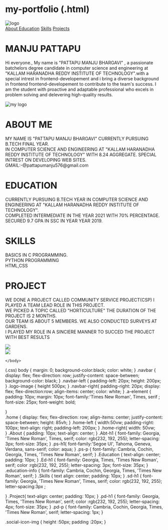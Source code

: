 # my-portfolio (.html)
<!DOCTYPE html>
<html lang="en">
    <head>
        <meta charset="UTF-8">
        <meta name="view port" content="width=device=width, initial=scale=1.0">
        <title>Document</title>
        <link rel="stylesheet" href="style.css">
    </head>
    <body>
       <div class="navbar">
        <div class="navbar-left">
        <img  class="logo-imagr"src="https://res.cloudinary.com/drkhss4dw/image/upload/v1722371763/WhatsApp_Image_2024-07-31_at_2.05.36_AM_mvigvc.jpg" alt="logo" > 
        </div>
        <div class="navbar-right"> 
            <a class="a-element" href="#About"> About </a>
            <a class="a-element" href="#Education"> Education</a>
            <a class="a-element" href="#Skills"> Skills</a>
            <a class="a-element" href="#Projects"> Projects</a>
        </div>
       </div>
       <div class="home">
        <div class="home-left">
            <h1>MANJU PATTAPU</h1>
            <p> Hi everyone., 
                My name is "PATTAPU MANJU BHARGAVI" , a passionate batchelors degree candidate in computer science and engineering  at "KALLAM HARANADHA REDDY INSTITUTE OF TECHNOLOGY".with a special
                intrest in frontend-developement and i bring a diverse background in frontend frontend-developement to contribute to the team's success. I am the student with proactive and adaptable
                professional who excels in problem solving and delevering high-quality results.</p>
        </div>
        <div class="home-right">
            <img src="https://res.cloudinary.com/drkhss4dw/image/upload/v1722367592/WhatsApp_Image_2024-07-31_at_12.55.51_AM_sxd0rx.jpg"alt=" my logo" >
        </div>
       </div>
       <div class="About" id="About">
        <h1 class="Abt-h1"> ABOUT ME</h1>
        <div class="About-sub-container">
            <div class="About-card">
                <P class="ps-p"> MY NAME IS "PATTAPU MANJU BHARGAVI" CURRENTLY PURSUING B.TECH FINAL YEAR.<br>
                     IN COMPUTER SCIENCE AND ENGINEERING AT "KALLAM HARANADHA REDDY INSTITUTE OF TECHNOLOGY"
                    WITH 8.24 AGGREGATE. SPECIAL INTREST ON DEVELOPING WEB SITES.<br>
                 GMAIL:-@pattapumanju576@gmail.com</P>
            </div>
        </div>
       </div>
       <div class="Education"> 
        <h1 class="Ed-h1"> EDUCATION </h1>
        <div class=" education-info">
                <p> CURRENTLY PURSUING B.TECH YEAR IN COMPUTER SCIENCE AND ENGINEERING AT "KALLAM HARANADHA REDDY INSTITUTE OF TECHNOLOGY".<br>
                    COMPLETED INTERMEDIATE IN THE YEAR 2021 WITH 70% PERCENTAGE. <br> SECURED 9.7 GPA IN SSC IN YEAR YEAR 2019.
                </p>
        </div>
        <div class="Skills">
            <h1 class="sd-h1"> SKILLS</h1>
            <div class="Skills-info">
                <p> BASICS IN C PROGRAMMING. <br>PYTHON PROGRAMMING<bR>
                HTML,CSS</p>
            </div>
        <div> 
            <div class="Project">
                <h1 class="pd-h1"> PROJECT</h1>
                <div class=" project-info">
                <p class="pd-p"> WE DONE A PROJECT CALLED COMMUNITY SERVICE PROJECT(CSP) I PLAYED A TEAM LEAD ROLE IN THIS PROJECT.<br>
                    WE PICKED A TOPIC CALLED "HORTICULTURE" THE DURATION OF THE PROJECT IS 2 MONTHS.<br>
                    OUR TEAM IS ABOUT 5 MEMBERS. WE ALSO CONDUCTED SURVEYS AT GARDENS.<br> 
                    I PLAYED MY ROLE IN A SINCIERE MANNER TO SUCCED THE PROJECT WITH BEST RESULTS</p>
                </div>
        </div>
        <div class="socialS-icons">
           <div class="social-icon">
            <a href="https://www.instagram.com/i.m_manju30?igsh=MW42bmU3ODlhcDZrcg==">
            <img src="https://th.bing.com/th/id/R.26d9974a1feec9905a4e0d5e5ddf8db6?rik=Og1ujXM2C1AJHQ&riu=http%3a%2f%2fupload.wikimedia.org%2fwikipedia%2fcommons%2fa%2fa5%2fInstagram_icon.png&ehk=1%2fZWXYn2nN%2fR80TOtcKH5SsdLkkUvMLrB%2fHUXRDHk9I%3d&risl=&pid=ImgRaw&r=0"class="social-icon-img">
            </a>
            </div>
        </div>
        <div class="social-icon">
            <a href= " https://www.linkedin.com/in/manju-pattapu-a3069a254?utm_source=share&utm_campaign=share_via&utm_content=profile&utm_medium=android_app">
            <img src="https://pngimg.com/uploads/linkedIn/linkedIn_PNG29.png"class="social-icon-img">
            </a>
            </div>
        </div>

    </body>
</html>
(.css)
body {
    margin: 0;
    background-color:black;
    color: white;
 }
 .navbar {
    display: flex;
    flex-direction: row;
    justify-content: space-between;
    background-color: black;
}
.navbar-left {
    padding-left: 20px;
    height: 200px;
}
.logo-image {
    height 500px;
}
.navbar-right{
    padding-right: 20px;
    display: flex;
    flex-direction:row;
    align-items: center;
    color: white;
}
.a-element {
    padding: 10px;
    margin: 10px;
font-family:'Times New Roman', Times, serif ;
font-size: 25px;
font-weight: bold;

}   
.home {
    display: flex;
    flex-direction: row;
    align-items: center;
    justify-content: space-between;
    height: 85vh;
} 
.home-left {
    width:50vw;
    padding-right: 100px;
    text-align: right;
    padding-left: 200px;
}
.home-right{
    width: 50vw;   
}
.About {
  padding: 10px;
  text-align: center;
}
.Abt-h1 {
    font-family: Georgia, 'Times New Roman', Times, serif;
    color: rgb(232, 192, 255);
    letter-spacing: 3px;
    font-size: 35px;
}
.ps-h1{
    font-family:'Segoe UI', Tahoma, Geneva, Verdana, sans-serif;
    color: aqua;
}
.ps-p {
    font-family: Cambria, Cochin, Georgia, Times, 'Times New Roman', serif;
}
.Education {
    text-align: center;
    padding: 10px;
}
.Ed-h1 {
    font-family:  Georgia, Times, 'Times New Roman', serif;
    color :rgb(232, 192, 255);
    letter-spacing: 3px;
    font-size: 35px;
}
.education-info {
    font-family: Cambria, Cochin, Georgia, Times, 'Times New Roman', serif;
}
.Skills {
    text align: center;
    padding: 10px;
}
.sd-h1 {
    font-family: Georgia, 'Times New Roman', Times, serif;
    color: rgb(232, 192, 255);
    letter-spacing:3px ;

}
.Project{
    text-align: center;
    padding: 10px;
}
.pd-h1 {
    font-family:  Georgia, Times, 'Times New Roman', serif;
    color :rgb(232, 192, 255);
    letter-spacing: 4px;
    font-size: 35px;
}
.pd-p {
    font-family: Cambria, Cochin, Georgia, Times, 'Times New Roman', serif;
    letter-spacing: 1px;
}

.social-icon-img {
    height :50px;
    padding :20px;
}

    






